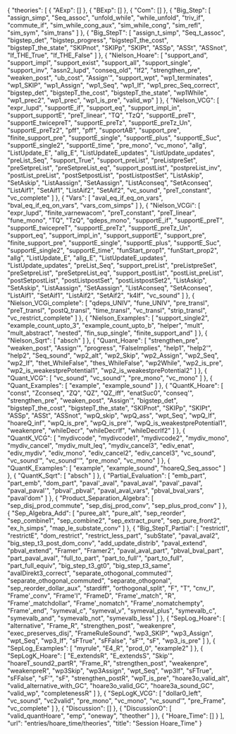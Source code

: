 {
    "theories": [
        {
            "AExp": []
        },
        {
            "BExp": []
        },
        {
            "Com": []
        },
        {
            "Big_Step": [
                "assign_simp",
                "Seq_assoc",
                "unfold_while",
                "while_unfold",
                "triv_if",
                "commute_if",
                "sim_while_cong_aux",
                "sim_while_cong",
                "sim_refl",
                "sim_sym",
                "sim_trans"
            ]
        },
        {
            "Big_StepT": [
                "assign_t_simp",
                "Seq_t_assoc",
                "bigstep_det",
                "bigstep_progress",
                "bigstepT_the_cost",
                "bigstepT_the_state",
                "SKIPnot",
                "SKIPp",
                "SKIPt",
                "ASSp",
                "ASSt",
                "ASSnot",
                "If_THE_True",
                "If_THE_False"
            ]
        },
        {
            "Nielson_Hoare": [
                "support_and",
                "support_impl",
                "support_exist",
                "support_all",
                "support_single",
                "support_inv",
                "assn2_lupd",
                "conseq_old",
                "If2",
                "strengthen_pre",
                "weaken_post",
                "ub_cost",
                "Assign'",
                "support_wpt",
                "wp1_terminates",
                "wp1_SKIP",
                "wp1_Assign",
                "wp1_Seq",
                "wp1_If",
                "wp1_prec_Seq_correct",
                "bigstep_det",
                "bigstepT_the_cost",
                "bigstepT_the_state",
                "wp1While",
                "wp1_prec2",
                "wp1_prec",
                "wp1_is_pre",
                "valid_wp"
            ]
        },
        {
            "Nielson_VCG": [
                "expr_lupd",
                "supportE_if",
                "support_eq",
                "support_impl_in",
                "support_supportE",
                "preT_linear",
                "TQ",
                "TzQ",
                "supportE_preT",
                "supportE_twicepreT",
                "supportE_preTz",
                "supportE_preTz_Un",
                "supportE_preTz2",
                "pff",
                "pff",
                "supportAB",
                "support_pre",
                "finite_support_pre",
                "supportE_single",
                "supportE_plus",
                "supportE_Suc",
                "supportE_single2",
                "supportE_time",
                "pre_mono",
                "vc_mono",
                "allg",
                "ListUpdate_E",
                "allg_E",
                "ListUpdateE_updates",
                "ListUpdate_updates",
                "preList_Seq",
                "support_True",
                "support_preList",
                "preListpreSet",
                "preSetpreList",
                "preSetpreList_eq",
                "support_postList",
                "postpreList_inv",
                "postList_preList",
                "postSetpostList",
                "postListpostSet",
                "ListAskip",
                "SetAskip",
                "ListAassign",
                "SetAassign",
                "ListAconseq",
                "SetAconseq",
                "ListAif1",
                "SetAif1",
                "ListAif2",
                "SetAif2",
                "vc_sound",
                "preT_constant",
                "vc_complete"
            ]
        },
        {
            "Vars": [
                "aval_eq_if_eq_on_vars",
                "bval_eq_if_eq_on_vars",
                "vars_com_simps"
            ]
        },
        {
            "Nielson_VCGi": [
                "expr_lupd",
                "finite_varnewacom",
                "preT_constant",
                "preT_linear",
                "fune_mono",
                "TQ",
                "TzQ",
                "qdeps_mono",
                "supportE_if",
                "supportE_preT",
                "supportE_twicepreT",
                "supportE_preTz",
                "supportE_preTz_Un",
                "support_eq",
                "support_impl_in",
                "support_supportE",
                "support_pre",
                "finite_support_pre",
                "supportE_single",
                "supportE_plus",
                "supportE_Suc",
                "supportE_single2",
                "supportE_time",
                "funStart_prop1",
                "funStart_prop2",
                "allg",
                "ListUpdate_E",
                "allg_E",
                "ListUpdateE_updates",
                "ListUpdate_updates",
                "preList_Seq",
                "support_preList",
                "preListpreSet",
                "preSetpreList",
                "preSetpreList_eq",
                "support_postList",
                "postList_preList",
                "postSetpostList",
                "postListpostSet",
                "postListpostSet2",
                "ListAskip",
                "SetAskip",
                "ListAassign",
                "SetAassign",
                "ListAconseq",
                "SetAconseq",
                "ListAif1",
                "SetAif1",
                "ListAif2",
                "SetAif2",
                "k4If",
                "vc_sound"
            ]
        },
        {
            "Nielson_VCGi_complete": [
                "qdeps_UNIV",
                "fune_UNIV",
                "pre_transl",
                "preT_transl",
                "postQ_transl",
                "time_transl",
                "vc_transl",
                "strip_transl",
                "vc_restrict_complete"
            ]
        },
        {
            "Nielson_Examples": [
                "support_single2",
                "example_count_upto_3",
                "example_count_upto_b",
                "helper",
                "mult",
                "mult_abstract",
                "nested",
                "fin_sup_single",
                "finite_support_and"
            ]
        },
        {
            "Nielson_Sqrt": [
                "absch"
            ]
        },
        {
            "Quant_Hoare": [
                "strengthen_pre",
                "weaken_post",
                "Assign'",
                "progress",
                "FalseImplies",
                "help1",
                "help2'",
                "help2",
                "Seq_sound",
                "wp2_alt",
                "wp2_Skip",
                "wp2_Assign",
                "wp2_Seq",
                "wp2_If",
                "thet_WhileFalse",
                "thes_WhileFalse",
                "wp2While",
                "wp2_is_pre",
                "wp2_is_weakestprePotential1",
                "wp2_is_weakestprePotential2"
            ]
        },
        {
            "Quant_VCG": [
                "vc_sound",
                "vc_sound'",
                "pre_mono",
                "vc_mono"
            ]
        },
        {
            "Quant_Examples": [
                "example",
                "example_sound"
            ]
        },
        {
            "QuantK_Hoare": [
                "const",
                "Zconseq",
                "ZQ",
                "QZ",
                "QZ_iff",
                "enatSuc0",
                "conseq'",
                "strengthen_pre",
                "weaken_post",
                "Assign'",
                "bigstep_det",
                "bigstepT_the_cost",
                "bigstepT_the_state",
                "SKIPnot",
                "SKIPp",
                "SKIPt",
                "ASSp",
                "ASSt",
                "ASSnot",
                "wpQ_skip",
                "wpQ_ass",
                "wpt_Seq",
                "wpQ_If",
                "hoareQ_inf",
                "wpQ_is_pre",
                "wpQ_is_pre'",
                "wpQ_is_weakestprePotential1",
                "weakenpre",
                "whileDecr",
                "whileDecrIf",
                "whileDecrIf2"
            ]
        },
        {
            "QuantK_VCG": [
                "mydivcode",
                "mydivcode1",
                "mydivcode2",
                "mydiv_mono",
                "mydiv_cancel",
                "mydiv_mult_leq",
                "mydiv_cancel3",
                "ediv_enat",
                "ediv_mydiv",
                "ediv_mono",
                "ediv_cancel2",
                "ediv_cancel3",
                "vc_sound",
                "vc_sound'",
                "vc_sound''",
                "pre_mono",
                "vc_mono"
            ]
        },
        {
            "QuantK_Examples": [
                "example",
                "example_sound",
                "hoareQ_Seq_assoc"
            ]
        },
        {
            "QuantK_Sqrt": [
                "absch"
            ]
        },
        {
            "Partial_Evaluation": [
                "emb_part",
                "part_emb",
                "dom_part",
                "paval'_aval",
                "paval_aval",
                "paval'_paval",
                "paval_paval'",
                "pbval'_pbval",
                "paval_aval_vars",
                "pbval_bval_vars",
                "paval'dom"
            ]
        },
        {
            "Product_Separation_Algebra": [
                "sep_disj_prod_commute",
                "sep_disj_prod_conv",
                "sep_plus_prod_conv"
            ]
        },
        {
            "Sep_Algebra_Add": [
                "puree_alt",
                "pure_alt",
                "sep_reorder",
                "sep_combine1",
                "sep_combine2",
                "sep_extract_pure",
                "sep_pure_front2",
                "ex_h_simps",
                "map_le_substate_conv"
            ]
        },
        {
            "Big_StepT_Partial": [
                "restrictI",
                "restrictE",
                "dom_restrict",
                "restrict_less_part",
                "subState",
                "paval_aval2",
                "big_step_t3_post_dom_conv",
                "add_update_distrib",
                "paval_extend",
                "pbval_extend",
                "Framer",
                "Framer2",
                "paval_aval_part",
                "pbval_bval_part",
                "part_paval_aval",
                "full_to_part",
                "part_to_full'",
                "part_to_full",
                "part_full_equiv",
                "big_step_t3_gt0",
                "big_step_t3_same",
                "avalDirekt3_correct",
                "separate_othogonal_commuted'",
                "separate_othogonal_commuted",
                "separate_othogonal",
                "sep_reorder_dollar_aux",
                "stardiff",
                "orthogonal_split",
                "F",
                "T",
                "cnv_I",
                "Frame'_conv",
                "Frame'I",
                "FrameD",
                "Frame'_match",
                "R",
                "Frame'_matchdollar",
                "Frame'_nomatch",
                "Frame'_nomatchempty",
                "Frame'_end",
                "symeval_c",
                "symeval_v",
                "symeval_plus",
                "symevalb_c",
                "symevalb_and",
                "symevalb_not",
                "symevalb_less"
            ]
        },
        {
            "SepLog_Hoare": [
                "alternative",
                "Frame_R",
                "strengthen_post",
                "weakenpre",
                "exec_preserves_disj",
                "FrameRuleSound",
                "wp3_SKIP",
                "wp3_Assign",
                "wpt_Seq",
                "wp3_If",
                "sFTrue",
                "sFFalse",
                "sF'",
                "sF",
                "wp3_is_pre"
            ]
        },
        {
            "SepLog_Examples": [
                "myrule",
                "E4_R",
                "prod_0",
                "example2"
            ]
        },
        {
            "SepLogK_Hoare": [
                "E_extendsR",
                "E_extendsS",
                "Skip'",
                "hoareT_sound2_partR",
                "Frame_R",
                "strengthen_post",
                "weakenpre",
                "weakenpreR",
                "wp3Skip",
                "wp3Assign",
                "wpt_Seq",
                "wp3If",
                "sFTrue",
                "sFFalse",
                "sF'",
                "sF",
                "strengthen_postR",
                "wpT_is_pre",
                "hoare3o_valid_alt",
                "valid_alternative_with_GC",
                "hoare3o_valid_GC",
                "hoare3a_sound_GC",
                "valid_wp",
                "completenessR"
            ]
        },
        {
            "SepLogK_VCG": [
                "dollar0_left",
                "vc_sound",
                "vc2valid",
                "pre_mono",
                "vc_mono",
                "vc_sound'",
                "pre_Frame",
                "vc_complete"
            ]
        },
        {
            "Discussion": []
        },
        {
            "DiscussionO": [
                "valid_quantHoare",
                "emp",
                "oneway",
                "theother"
            ]
        },
        {
            "Hoare_Time": []
        }
    ],
    "url": "entries/hoare_time/theories",
    "title": "Session Hoare_Time"
}